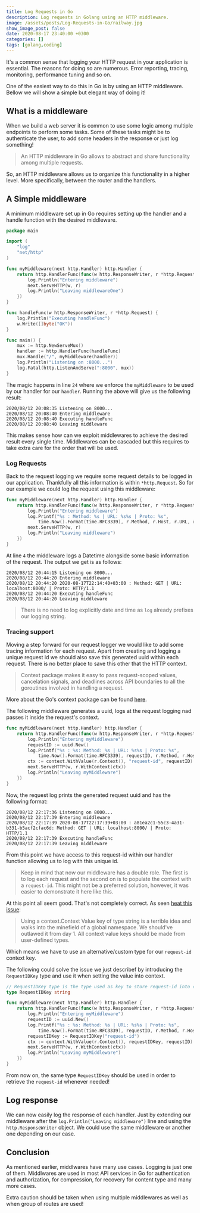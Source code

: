 ```yaml
---
title: Log Requests in Go
description: Log requests in Golang using an HTTP middleware.
image: /assets/posts/Log-Requests-in-Go/railway.jpg
show_image_post: false
date: 2020-08-17 23:40:00 +0300
categories: []
tags: [golang,coding]
---
```


It's a common sense that logging your HTTP request in your application is essential. The reasons for doing so are numerous. Error reporting, tracing, monitoring, performance tuning and so on.

One of the easiest way to do this in Go is by using an HTTP middleware. Bellow we will show a simple but elegant way of doing it!

## What is a middleware

When we build a web server it is common to use some logic among multiple endpoints to perform some tasks. Some of these tasks might be to authenticate the user, to add some headers in the response or just log something!

> An HTTP middleware in Go allows to abstract and share functionality among multiple requests.

So, an HTTP middleware allows us to organize this functionality in a higher level. More specifically, between the router and the handlers.

## A Simple middleware

A minimum middleware set up in Go requires setting up the handler and a handle function with the desired middleware.

```go
package main

import (
	"log"
	"net/http"
)

func myMiddleware(next http.Handler) http.Handler {
	return http.HandlerFunc(func(w http.ResponseWriter, r *http.Request) {
		log.Println("Entering middleware")
		next.ServeHTTP(w, r)
		log.Println("Leaving middlewareOne")
	})
}

func handleFunc(w http.ResponseWriter, r *http.Request) {
	log.Println("Executing handleFunc")
	w.Write([]byte("OK"))
}

func main() {
	mux := http.NewServeMux()
	handler := http.HandlerFunc(handleFunc)
	mux.Handle("/", myMiddleware(handler))
	log.Println("Listening on :8000...")
	log.Fatal(http.ListenAndServe(":8000", mux))
}
```

The magic happens in line `24` where we enforce the `myMiddleware` to be used by our handler for our `handler`. Running the above will give us the following result:

```console
2020/08/12 20:08:35 Listening on 8000...
2020/08/12 20:08:40 Entering middleware
2020/08/12 20:08:40 Executing handleFunc
2020/08/12 20:08:40 Leaving middleware
```

This makes sense how can we exploit middlewares to achieve the desired result every single time. Middlewares can be cascaded but this requires to take extra care for the order that will be used. 

### Log Requests

Back to the request logging we require some request details to be logged in our application. Thankfully all this information is within `*http.Request`. So for our example we could log the request using this middleware:  

```go
func myMiddleware(next http.Handler) http.Handler {
	return http.HandlerFunc(func(w http.ResponseWriter, r *http.Request) {
		log.Println("Entering middleware")
		log.Printf("%s : Method: %s | URL: %s%s | Proto: %s",
			time.Now().Format(time.RFC3339), r.Method, r.Host, r.URL, r.Proto)
		next.ServeHTTP(w, r)
		log.Println("Leaving middleware")
	})
}
```

At line `4` the middleware logs a Datetime alongside some basic information of the request. The output we get is as follows:

```console
2020/08/12 20:44:15 Listening on 8000...
2020/08/12 20:44:20 Entering middleware
2020/08/12 20:44:20 2020-08-17T22:14:40+03:00 : Method: GET | URL: localhost:8000/ | Proto: HTTP/1.1
2020/08/12 20:44:20 Executing handleFunc
2020/08/12 20:44:20 Leaving middleware
```

> There is no need to log explicitly date and time as `log` already prefixes our logging string.

### Tracing support

Moving a step forward for our request logger we would like to add some tracing information for each request. Apart from creating and logging a unique request id we should also save this generated uuid within each request. There is no better place to save this other that the HTTP context.

> Context package makes it easy to pass request-scoped values, cancelation signals, and deadlines across API boundaries to all the goroutines involved in handling a request.

More about the Go's context package can be found [here](https://golang.org/pkg/context/).

The following middleware generates a uuid, logs at the request logging nad passes it inside the request's context.

```go
func myMiddleware(next http.Handler) http.Handler {
	return http.HandlerFunc(func(w http.ResponseWriter, r *http.Request) {
		log.Println("Entering myMiddleware")
		requestID := uuid.New()
		log.Printf("%s : %s: Method: %s | URL: %s%s | Proto: %s",
			time.Now().Format(time.RFC3339), requestID, r.Method, r.Host, r.URL, r.Proto)
		ctx := context.WithValue(r.Context(), "request-id", requestID)
		next.ServeHTTP(w, r.WithContext(ctx))
		log.Println("Leaving myMiddleware")
	})
}
```

Now, the request log prints the generated request uuid and has the following format:

```console
2020/08/12 22:17:36 Listening on 8000...
2020/08/12 22:17:39 Entering middleware
2020/08/12 22:17:39 2020-08-17T22:17:39+03:00 : a81ea2c1-55c3-4a31-b331-b5acf2cfac6d: Method: GET | URL: localhost:8000/ | Proto: HTTP/1.1
2020/08/12 22:17:39 Executing handleFunc
2020/08/12 22:17:39 Leaving middleware
```

From this point we have access to this request-id within our handler function allowing us to log with this unique id.

> Keep in mind that now our middleware has a double role. The first is to log each request and the second on is to populate the context with a `request-id`. This might not be a preferred solution, however, it was easier to demonstrate it here like this.

At this point all seem good. That's not completely correct. As seen [heat this issue](https://go-review.googlesource.com/c/go/+/30084):

>Using a context.Context Value key of type string is a terrible idea and walks into the minefield of a global namespace. We should've outlawed it from day 1.
>All context value keys should be made from user-defined types.

Which means we have to use an alternative/custom type for our `request-id` context key.

The following could solve the issue we just describef by introducing the `RequestIDKey` type and use it when setting the value into context.

```go
// RequestIDKey type is the type used as key to store request-id into context
type RequestIDKey string

func myMiddleware(next http.Handler) http.Handler {
	return http.HandlerFunc(func(w http.ResponseWriter, r *http.Request) {
		log.Println("Entering myMiddleware")
		requestID := uuid.New()
		log.Printf("%s : %s: Method: %s | URL: %s%s | Proto: %s",
			time.Now().Format(time.RFC3339), requestID, r.Method, r.Host, r.URL, r.Proto)
		requestIDKey := RequestIDKey("request-id")
		ctx := context.WithValue(r.Context(), requestIDKey, requestID)
		next.ServeHTTP(w, r.WithContext(ctx))
		log.Println("Leaving myMiddleware")
	})
}
```
From now on, the same type `RequestIDKey` should be used in order to retrieve the `request-id` whenever needed!

## Log response

We can now easily log the response of each handler. Just by extending our middleware after the `log.Println("Leaving middleware")` line and using the `http.ResponseWriter` object. We could use the same middleware or another one depending on our case.

## Conclusion

As mentioned earlier, middlwares have many use cases. Logging is just one of them. Middlwares are used in most API services in Go for authentication and authorization, for compression, for recovery for content type and many more cases. 

Extra caution should be taken when using multiple middlewares as well as when group of routes are used!
